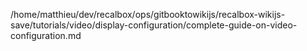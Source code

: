 /home/matthieu/dev/recalbox/ops/gitbooktowikijs/recalbox-wikijs-save/tutorials/video/display-configuration/complete-guide-on-video-configuration.md